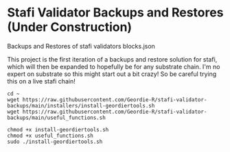 # Stafi Validator Backups and Restores (Under Construction)
Backups and Restores of stafi validators blocks.json

This project is the first iteration of a backups and restore solution for stafi, which will then be expanded to hopefully be for any substrate chain.  I'm no expert on substrate so this might start out a bit crazy! So be careful trying this on a live stafi chain!

```
cd ~
wget https://raw.githubusercontent.com/Geordie-R/stafi-validator-backups/main/installers/install-geordiertools.sh
wget https://raw.githubusercontent.com/Geordie-R/stafi-validator-backups/main/useful_functions.sh

chmod +x install-geordiertools.sh
chmod +x useful_functions.sh
sudo ./install-geordiertools.sh
```
